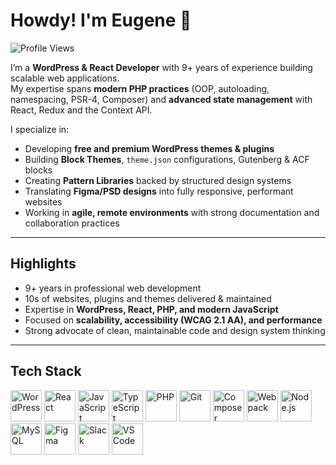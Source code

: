# Howdy! I'm Eugene 👋

![Profile Views](https://komarev.com/ghpvc/?username=EugeneKyale&color=blue&style=flat-square)

I’m a **WordPress & React Developer** with 9+ years of experience building scalable web applications.  
My expertise spans **modern PHP practices** (OOP, autoloading, namespacing, PSR-4, Composer) and **advanced state management** with React, Redux and the Context API.  

I specialize in:  
- Developing **free and premium WordPress themes & plugins**  
- Building **Block Themes**, `theme.json` configurations, Gutenberg & ACF blocks  
- Creating **Pattern Libraries** backed by structured design systems  
- Translating **Figma/PSD designs** into fully responsive, performant websites  
- Working in **agile, remote environments** with strong documentation and collaboration practices  

---

## Highlights
- 9+ years in professional web development  
- 10s of websites, plugins and themes delivered & maintained  
- Expertise in **WordPress, React, PHP, and modern JavaScript**  
- Focused on **scalability, accessibility (WCAG 2.1 AA), and performance**  
- Strong advocate of clean, maintainable code and design system thinking  

---

## Tech Stack  

<section align="left">
  <!-- Languages -->
  <img src="https://cdn.jsdelivr.net/gh/devicons/devicon/icons/wordpress/wordpress-original.svg" alt="WordPress" width="50" height="50"/>
  <img src="https://cdn.jsdelivr.net/gh/devicons/devicon/icons/react/react-original.svg" alt="React" width="50" height="50"/>
  <img src="https://cdn.jsdelivr.net/gh/devicons/devicon/icons/javascript/javascript-original.svg" alt="JavaScript" width="50" height="50"/>
  <img src="https://cdn.jsdelivr.net/gh/devicons/devicon/icons/typescript/typescript-original.svg" alt="TypeScript" width="50" height="50"/>
  <img src="https://cdn.jsdelivr.net/gh/devicons/devicon/icons/php/php-original.svg" alt="PHP" width="50" height="50"/>
  <img src="https://cdn.jsdelivr.net/gh/devicons/devicon/icons/git/git-original.svg" alt="Git" width="50" height="50"/>
  <img src="https://cdn.jsdelivr.net/gh/devicons/devicon/icons/composer/composer-original.svg" alt="Composer" width="50" height="50"/>
  <img src="https://cdn.jsdelivr.net/gh/devicons/devicon/icons/webpack/webpack-original.svg" alt="Webpack" width="50" height="50"/>
  <img src="https://cdn.jsdelivr.net/gh/devicons/devicon/icons/nodejs/nodejs-original.svg" alt="Node.js" width="50" height="50"/>
  <img src="https://cdn.jsdelivr.net/gh/devicons/devicon/icons/mysql/mysql-original.svg" alt="MySQL" width="50" height="50"/>
    <img src="https://cdn.jsdelivr.net/gh/devicons/devicon/icons/figma/figma-original.svg" alt="Figma" width="50" height="50"/>
  <img src="https://cdn.jsdelivr.net/gh/devicons/devicon/icons/slack/slack-original.svg" alt="Slack" width="50" height="50"/>
  <img src="https://cdn.jsdelivr.net/gh/devicons/devicon/icons/vscode/vscode-original.svg" alt="VS Code" width="50" height="50"/>
</section>
